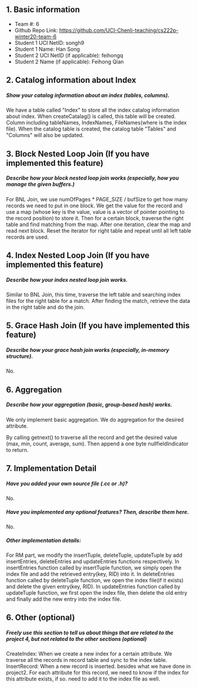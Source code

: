 ## 1. Basic information

- Team #: 6
- Github Repo Link: https://github.com/UCI-Chenli-teaching/cs222p-winter20-team-6
- Student 1 UCI NetID: songh9
- Student 1 Name: Han Song
- Student 2 UCI NetID (if applicable): feihongq
- Student 2 Name (if applicable): Feihong Qian

## 2. Catalog information about Index

##### Show your catalog information about an index (tables, columns).

We have a table called "Index" to store all the index catalog information about index. When createCatalag() is called, this table will be created.
Column including tableNames, IndexNames, FileNames(where is the index file).
When the catalog table is created, the catalog table "Tables" and "Columns" will also be updated.

## 3. Block Nested Loop Join (If you have implemented this feature)

##### Describe how your block nested loop join works (especially, how you manage the given buffers.)

For BNL Join, we use numOfPages * PAGE_SIZE / bufSize to get how many records we need to put in one block. We get the value for the record and use a map (whose key is the value, value is a vector of pointer pointing to the record position) to store it. Then for a certain block, traverse the right table and find matching from the map. After one iteration, clear the map and read next block. Reset the iterator for right table and repeat until all left table records are used.

## 4. Index Nested Loop Join (If you have implemented this feature)

##### Describe how your index nested loop join works.

Similar to BNL Join, this time, traverse the left table and searching index files for the right table for a match. After finding the match, retrieve the data in the right table and do the join.

## 5. Grace Hash Join (If you have implemented this feature)

##### Describe how your grace hash join works (especially, in-memory structure).

No.

## 6. Aggregation

##### Describe how your aggregation (basic, group-based hash) works.

We only implement basic aggregation. We do aggregation for the desired attribute.

By calling getnext() to traverse all the record and get the desired value (max, min, count, average, sum).
Then append a one byte nullfieldIndicator to return.

## 7. Implementation Detail

##### Have you added your own source file (.cc or .h)?

No.

##### Have you implemented any optional features? Then, describe them here.

No.

##### Other implementation details:
For RM part, we modify the insertTuple, deleteTuple, updateTuple by add insertEntries, deleteEntries and updateEntries
functions respectively. In insertEntries function called by insertTuple function, we simply open the index file and add
the retrieved entry(key, RID) into it. In deleteEntries function called by deleteTuple function, we open the index file(if it exists)
and delete the given entry(key, RID). In updateEntries function called by updateTuple function, we first open the index
file, then delete the old entry and finally add the new entry into the index file.
## 6. Other (optional)

##### Freely use this section to tell us about things that are related to the project 4, but not related to the other sections (optional)

CreateIndex:
When we create a new index for a certain attribute. We traverse all the records in record table and sync to the index table.
InsertRecord:
When a new record is inserted. besides what we have done in project2. For each attribute for this record, we need to know if the index for this attribute exists, if so. need to add it to the index file as well.
